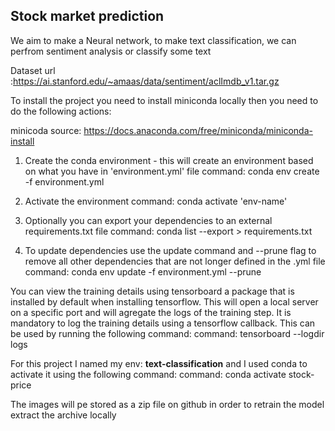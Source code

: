 ## Stock market prediction

We aim to make a Neural network, to make text classification, we can perfrom sentiment analysis or classify some text

Dataset url :https://ai.stanford.edu/~amaas/data/sentiment/aclImdb_v1.tar.gz

To install the project you need to install miniconda locally then you need to do the following actions:

minicoda source: https://docs.anaconda.com/free/miniconda/miniconda-install

1. Create the conda environment - this will create an environment based on what you have in 'environment.yml' file
   command:  conda env create -f environment.yml

2. Activate the environment 
   command: conda activate 'env-name'

3. Optionally you can export your dependencies to an external requirements.txt file
   command: conda list --export > requirements.txt     

4. To update dependencies use the update command and --prune flag to remove all other dependencies that are not longer defined in the .yml file
   command: conda env update -f environment.yml --prune


You can view the training details using tensorboard a package that is installed by default when installing tensorflow. This will open a local server on a specific port and will agregate the logs of the training step. It is mandatory to log the training details using a tensorflow callback.
This can be used by running the following command:
   command: tensorboard --logdir logs


For this project I named my env:  **text-classification**  and I used conda to activate it using the following command:
   command: conda activate stock-price
   
The images will pe stored as a zip file on github in order to retrain the model extract the archive locally